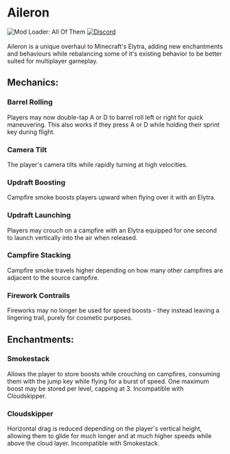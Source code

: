 # Aileron
![Mod Loader: All Of Them](https://img.shields.io/badge/loader-Forge%2C%20Fabric%2C%20and%20Quilt-1976d2?style=flat-square&color=orange&logo=CodeIgniter&labelColor=0d1117)
<a href="https://discord.gg/4J2ZM6T8nT">
  <img alt="Discord" src="https://img.shields.io/discord/950771581787983912?color=informational&label=discord&logo=discord&style=flat-square&logoColor=white&labelColor=0d1117">
</a>
<br>
<br>
Aileron is a unique overhaul to Minecraft's Elytra, adding new enchantments and behaviours while rebalancing some of it's existing behavior to be better suited for multiplayer gameplay.

## Mechanics:
### Barrel Rolling
Players may now double-tap A or D to barrel roll left or right for quick maneuvering. This also works if they press A or D while holding their sprint key during flight.

### Camera Tilt
The player's camera tilts while rapidly turning at high velocities.

### Updraft Boosting
Campfire smoke boosts players upward when flying over it with an Elytra.

### Updraft Launching
Players may crouch on a campfire with an Elytra equipped for one second to launch vertically into the air when released.

### Campfire Stacking
Campfire smoke travels higher depending on how many other campfires are adjacent to the source campfire.

### Firework Contrails
Fireworks may no longer be used for speed boosts - they instead leaving a lingering trail, purely for cosmetic purposes.

## Enchantments:
### Smokestack
Allows the player to store boosts while crouching on campfires, consuming them with the jump key while flying for a burst of speed. One maximum boost may be stored per level, capping at 3.
Incompatible with Cloudskipper.

### Cloudskipper
Horizontal drag is reduced depending on the player's vertical height, allowing them to glide for much longer and at much higher speeds while above the cloud layer.
Incompatible with Smokestack.
